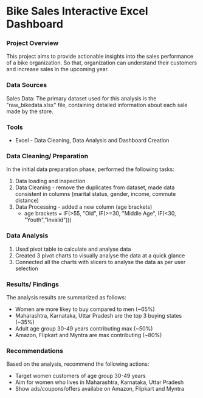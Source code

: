 # Bike Sales Interactive Excel Dashboard

### Project Overview
This project aims to provide actionable insights into the sales performance of a bike organization. So that, organization can understand their customers and increase sales in the upcoming year. 






### Data Sources
Sales Data: The primary dataset used for this analysis is the "raw_bikedata.xlsx" file, containing detailed information about each sale made by the store.
### Tools
- Excel - Data Cleaning, Data Analysis and Dashboard Creation
  
### Data Cleaning/ Preparation
In the initial data preparation phase, performed the following tasks:
1. Data loading and inspection
2. Data Cleaning - remove the duplicates from dataset, made data consistent in columns (marital status, gender, income, commute distance)
3. Data Processing - added a new column (age brackets)
   - age brackets = IF(>55, "Old", IF(>=30, "Middle Age", IF(<30, "Youth","Invalid")))


### Data Analysis
1. Used pivot table to calculate and analyse data
2. Created 3 pivot charts to visually analyse the data at a quick glance
3. Connected all the charts with slicers to analyse the data as per user selection

### Results/ Findings

The analysis results are summarized as follows:
- Women are more likey to buy compared to men (~65%)
- Maharashtra, Karnataka, Uttar Pradesh are the top 3 buying states (~35%)
- Adult age group 30-49 years contributing max (~50%)
- Amazon, Flipkart and Myntra are max contributing (~80%)

### Recommendations
Based on the analysis, recommend the following actions:
  -  Target women customers of age group 30-49 years
  -  Aim for women who lives in Maharashtra, Karnataka, Uttar Pradesh
  -  Show ads/coupons/offers availabe on Amazon, Flipkart and Myntra

    
